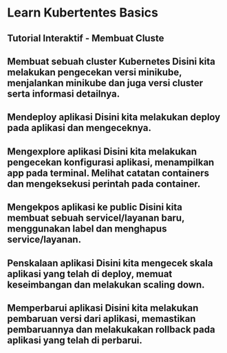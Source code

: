 # Learn Kubertentes Basics

## Tutorial Interaktif - Membuat Cluste

## Membuat sebuah cluster Kubernetes Disini kita melakukan pengecekan versi minikube, menjalankan minikube dan juga versi cluster serta informasi detailnya.

## Mendeploy aplikasi Disini kita melakukan deploy pada aplikasi dan mengeceknya.

## Mengexplore aplikasi Disini kita melakukan pengecekan konfigurasi aplikasi, menampilkan app pada terminal. Melihat catatan containers dan mengeksekusi perintah pada container.

## Mengekpos aplikasi ke public Disini kita membuat sebuah servicel/layanan baru, menggunakan label dan menghapus service/layanan.

## Penskalaan aplikasi Disini kita mengecek skala aplikasi yang telah di deploy, memuat keseimbangan dan melakukan scaling down.

## Memperbarui aplikasi Disini kita melakukan pembaruan versi dari aplikasi, memastikan pembaruannya dan melakukakan rollback pada aplikasi yang telah di perbarui.